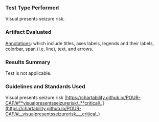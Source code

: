 ### Test Type Performed

Visual presents seizure risk.

### Artifact Evaluated

[Annotations](https://docs.bokeh.org/en/latest/docs/user_guide/interaction.html): which include titles, axes labels, legends and their labels, colorbar, span (i.e, line), text, and arrows.

### Results Summary

Test is not applicable.

<!-- ### Expected Behavior (Pass/Fail)

- _PASS_ - Plotting interface does not pose a seizure risk.

### Image or Video of Failure

<video controls src="../assets/plotting-interface_PEAT-seisure.mp4" title="Plotting-interface_PEAT-test"></video>

<p>A line chart, bar chart, and scatter plot are shown on a web browser. The user is selecting and deselecting tools rapidly to make the highlight color "flash". They then zoom in and out on each chart rapidly to check for any seizure risks (passes).</p>

### Steps to Reproduce

Record screen while using interactive features and elements and then run that through PEAT software. In addition, check against common heuristics from WCAG (number of flashes present on the screen per second, etc). -->

### Guidelines and Standards Used

Visual presents seizure risk [https://chartability.github.io/POUR-CAF/#**visualpresentsseizurerisk\_**critical\_](https://chartability.github.io/POUR-CAF/#__visualpresentsseizurerisk___critical_)

<!-- ### Related Evidence

...

### Known or Documented Issues

...

### Technical Details

- Chrome Version 128.0.6613.120 (64-bit)
- PEAT 1.6 (Photosensitive Epilepsy Analysis Tool)
- Windows 11 Build 22631.3958

_Updated as of: September 10th, 2024_ -->

<!-- ### Notes
A seasoned SR (screen reader) user could have the knowledge to navigate and explore webpages and graphs with more nuance, whether through manual mode switching, certain key shortcuts, etc. These tests are done by a sighted user with the SR’s default options and performed as if a new or beginner user is interacting with these elements. We would expect that all users could be able to navigate smoothly, regardless of experience levels.  -->
